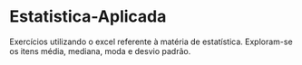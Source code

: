 # Estatistica-Aplicada
Exercícios utilizando o excel referente à matéria de estatística. 
Exploram-se os itens média, mediana, moda e desvio padrão.
